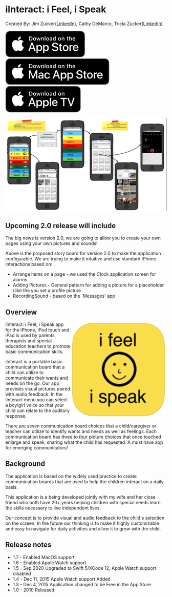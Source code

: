 # iInteract: i Feel, i Speak
Created By:  Jim Zucker[(LinkedIn)](https://www.linkedin.com/in/jamesazucker/), Cathy DeMarco, Tricia Zucker[(LinkedIn)](https://www.linkedin.com/in/triciazucker/)

[![App Store](images/AppStore/Download_on_the_App_Store_Badge_US-UK_blk_092917.png)](https://apps.apple.com/us/app/iinteract/id363448448) [![Mac App Store](images/AppStore/Download_on_the_Mac_App_Store_Badge_US-UK_blk_092917.png)](https://apps.apple.com/us/app/iinteract/id363448448) [![Apple TV Store](images/AppStore/Download_on_Apple_TV_Badge_US-UK_blk_092917.png)](https://apps.apple.com/us/app/iinteract/id363448448)

![Image of Version 2.0](images/iInteract-v2-mock.png)
## Upcoming 2.0 release will include
The big news is version 2.0, we are going to allow you to create your own pages using your own pictures and sounds!

Above is the proposed story board for version 2.0 to make the application configurable.  We are trying to make it intuitive and use standard iPhone interactions based on:
*   Arrange items on a page - we used the Clock application screen for alarms 
*   Adding Pictures - General pattern for adding a picture for a placeholder (like the you set a profile picture 
*   RecordingSound - based on the 'Messages' app 

 
## Overview
<img width="300" height="300" align="right" src="images/InteractIcon.png">

iInteract: i Feel, i Speak app for the iPhone, iPod touch and iPad is used by parents, therapists and special education teachers to promote basic communication skills.

iInteract is a portable basic communication board that a child can utilize to communicate their wants and needs on the go. Our app provides visual pictures paired with audio feedback. In the iInteract menu you can select a boy/girl voice so that your child can relate to the auditory response.

There are seven communication board choices that a child/caregiver or teacher can utilize to identify wants and needs as well as feelings. Each communication board has three to four picture choices that once touched enlarge and speak, sharing what the child has requested. A must have app for emerging communicators! 

## Background

The application is based on the widely used practice to create communication boards that are used to help the children interact on a daily basis.

This application is a being developed jointly with my wife and her close friend who both have 20+ years helping children with special needs learn the skills necessary to live independent lives.

Our concept is to provide visual and audio feedback to the child's selection on the screen. In the future our thinking is to make it highly customizable and easy to navigate for daily activities and allow it to grow with the child.


## Release notes
* 1.7 - Enabled MacOS support
* 1.6 - Enabled Apple Watch support
* 1.5 - Sep 2020 Upgraded to Swift 5/XCode 12, Apple Watch support disabled
* 1.4 - Dec 11, 2015 Apple Watch support Added
* 1.3 - Dec 4, 2015 Application changed to be Free in the App Store
* 1.0 - 2010 Released
